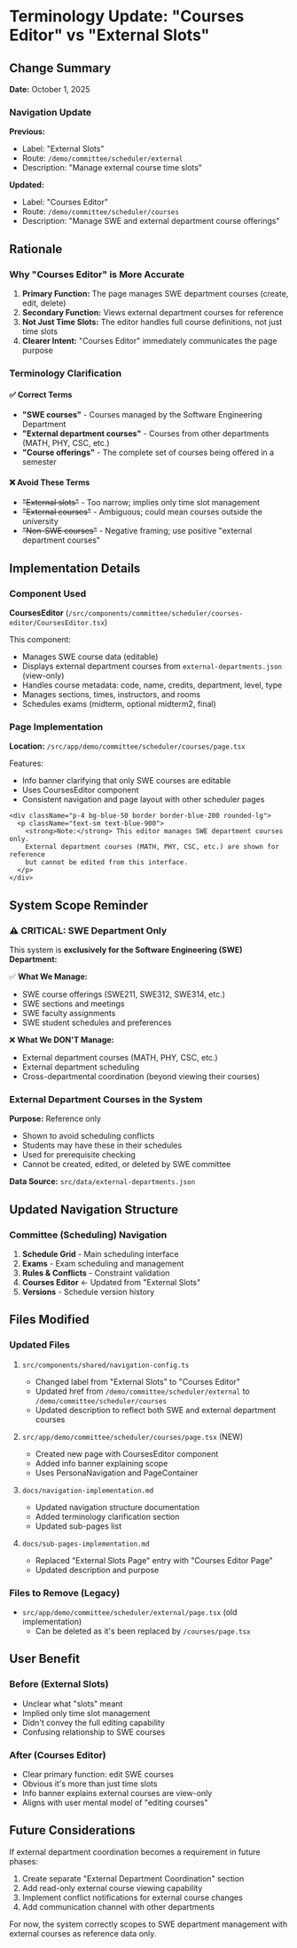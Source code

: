 # Terminology Update: "Courses Editor" vs "External Slots"

## Change Summary

**Date:** October 1, 2025

### Navigation Update

**Previous:**

- Label: "External Slots"
- Route: `/demo/committee/scheduler/external`
- Description: "Manage external course time slots"

**Updated:**

- Label: "Courses Editor"
- Route: `/demo/committee/scheduler/courses`
- Description: "Manage SWE and external department course offerings"

## Rationale

### Why "Courses Editor" is More Accurate

1. **Primary Function:** The page manages SWE department courses (create, edit, delete)
2. **Secondary Function:** Views external department courses for reference
3. **Not Just Time Slots:** The editor handles full course definitions, not just time slots
4. **Clearer Intent:** "Courses Editor" immediately communicates the page purpose

### Terminology Clarification

#### ✅ Correct Terms

- **"SWE courses"** - Courses managed by the Software Engineering Department
- **"External department courses"** - Courses from other departments (MATH, PHY, CSC, etc.)
- **"Course offerings"** - The complete set of courses being offered in a semester

#### ❌ Avoid These Terms

- ~~"External slots"~~ - Too narrow; implies only time slot management
- ~~"External courses"~~ - Ambiguous; could mean courses outside the university
- ~~"Non-SWE courses"~~ - Negative framing; use positive "external department courses"

## Implementation Details

### Component Used

**CoursesEditor** (`/src/components/committee/scheduler/courses-editor/CoursesEditor.tsx`)

This component:

- Manages SWE course data (editable)
- Displays external department courses from `external-departments.json` (view-only)
- Handles course metadata: code, name, credits, department, level, type
- Manages sections, times, instructors, and rooms
- Schedules exams (midterm, optional midterm2, final)

### Page Implementation

**Location:** `/src/app/demo/committee/scheduler/courses/page.tsx`

Features:

- Info banner clarifying that only SWE courses are editable
- Uses CoursesEditor component
- Consistent navigation and page layout with other scheduler pages

```tsx
<div className="p-4 bg-blue-50 border border-blue-200 rounded-lg">
  <p className="text-sm text-blue-900">
    <strong>Note:</strong> This editor manages SWE department courses only.
    External department courses (MATH, PHY, CSC, etc.) are shown for reference
    but cannot be edited from this interface.
  </p>
</div>
```

## System Scope Reminder

### ⚠️ CRITICAL: SWE Department Only

This system is **exclusively for the Software Engineering (SWE) Department:**

✅ **What We Manage:**

- SWE course offerings (SWE211, SWE312, SWE314, etc.)
- SWE sections and meetings
- SWE faculty assignments
- SWE student schedules and preferences

❌ **What We DON'T Manage:**

- External department courses (MATH, PHY, CSC, etc.)
- External department scheduling
- Cross-departmental coordination (beyond viewing their courses)

### External Department Courses in the System

**Purpose:** Reference only

- Shown to avoid scheduling conflicts
- Students may have these in their schedules
- Used for prerequisite checking
- Cannot be created, edited, or deleted by SWE committee

**Data Source:** `src/data/external-departments.json`

## Updated Navigation Structure

### Committee (Scheduling) Navigation

1. **Schedule Grid** - Main scheduling interface
2. **Exams** - Exam scheduling and management
3. **Rules & Conflicts** - Constraint validation
4. **Courses Editor** ← Updated from "External Slots"
5. **Versions** - Schedule version history

## Files Modified

### Updated Files

1. `src/components/shared/navigation-config.ts`

   - Changed label from "External Slots" to "Courses Editor"
   - Updated href from `/demo/committee/scheduler/external` to `/demo/committee/scheduler/courses`
   - Updated description to reflect both SWE and external department courses

2. `src/app/demo/committee/scheduler/courses/page.tsx` (NEW)

   - Created new page with CoursesEditor component
   - Added info banner explaining scope
   - Uses PersonaNavigation and PageContainer

3. `docs/navigation-implementation.md`

   - Updated navigation structure documentation
   - Added terminology clarification section
   - Updated sub-pages list

4. `docs/sub-pages-implementation.md`
   - Replaced "External Slots Page" entry with "Courses Editor Page"
   - Updated description and purpose

### Files to Remove (Legacy)

- `src/app/demo/committee/scheduler/external/page.tsx` (old implementation)
  - Can be deleted as it's been replaced by `/courses/page.tsx`

## User Benefit

### Before (External Slots)

- Unclear what "slots" meant
- Implied only time slot management
- Didn't convey the full editing capability
- Confusing relationship to SWE courses

### After (Courses Editor)

- Clear primary function: edit SWE courses
- Obvious it's more than just time slots
- Info banner explains external courses are view-only
- Aligns with user mental model of "editing courses"

## Future Considerations

If external department coordination becomes a requirement in future phases:

1. Create separate "External Department Coordination" section
2. Add read-only external course viewing capability
3. Implement conflict notifications for external course changes
4. Add communication channel with other departments

For now, the system correctly scopes to SWE department management with external courses as reference data only.
